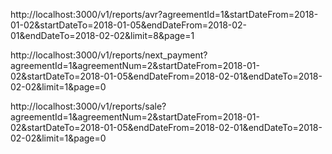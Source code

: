 http://localhost:3000/v1/reports/avr?agreementId=1&startDateFrom=2018-01-02&startDateTo=2018-01-05&endDateFrom=2018-02-01&endDateTo=2018-02-02&limit=8&page=1

http://localhost:3000/v1/reports/next_payment?agreementId=1&agreementNum=2&startDateFrom=2018-01-02&startDateTo=2018-01-05&endDateFrom=2018-02-01&endDateTo=2018-02-02&limit=1&page=0

http://localhost:3000/v1/reports/sale?agreementId=1&agreementNum=2&startDateFrom=2018-01-02&startDateTo=2018-01-05&endDateFrom=2018-02-01&endDateTo=2018-02-02&limit=1&page=0